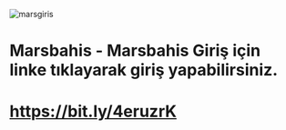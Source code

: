 ![marsgiris](https://github.com/user-attachments/assets/630afec6-733b-4928-b640-306fca2fff05)
# Marsbahis - Marsbahis Giriş için linke tıklayarak giriş yapabilirsiniz.
# https://bit.ly/4eruzrK
